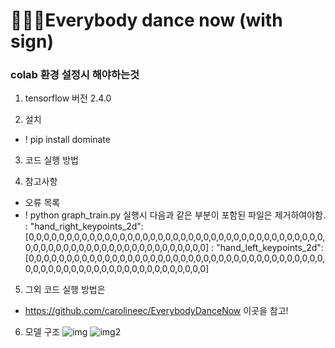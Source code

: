 # 🧏🏻‍♀️Everybody dance now (with sign)

###  colab 환경 설정시 해야하는것
1. tensorflow 버전 2.4.0

2. 설치
- ! pip install dominate

3. 코드 실행 방법


4. 참고사항
- 오류 목록
- ! python graph_train.py 실행시 다음과 같은 부분이 포함된 파일은 제거하여야함.
: "hand_right_keypoints_2d":[0,0,0,0,0,0,0,0,0,0,0,0,0,0,0,0,0,0,0,0,0,0,0,0,0,0,0,0,0,0,0,0,0,0,0,0,0,0,0,0,0,0,0,0,0,0,0,0,0,0,0,0,0,0,0,0,0,0,0,0,0,0,0] 
: "hand_left_keypoints_2d":[0,0,0,0,0,0,0,0,0,0,0,0,0,0,0,0,0,0,0,0,0,0,0,0,0,0,0,0,0,0,0,0,0,0,0,0,0,0,0,0,0,0,0,0,0,0,0,0,0,0,0,0,0,0,0,0,0,0,0,0,0,0,0] 

5. 그외 코드 실행 방법은
- https://github.com/carolineec/EverybodyDanceNow 이곳을 참고!

6. 모델 구조
![img](https://user-images.githubusercontent.com/28949182/104292626-66eb7500-5500-11eb-9faf-eb6f698e3b03.png)
![img2](https://user-images.githubusercontent.com/28949182/104294419-7b307180-5502-11eb-8245-46366faf9b48.png)
